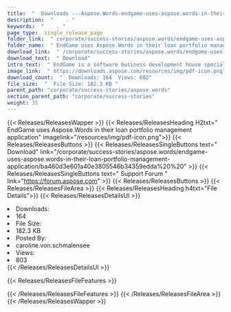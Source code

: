 ```yaml
---
title:  "  Downloads ---Aspose.Words-endgame-uses-aspose.words-in-their-loan-portfolio-management-application . " 
description:  "    . " 
keywords:  "    . " 
page_type:  single_release_page
folder_link:  " corporate/success-stories/aspose.words/endgame-uses-aspose.words-in-their-loan-portfolio-management-application/"
folder_name:  " EndGame uses Aspose.Words in their loan portfolio management application"
download_link:  " /corporate/success-stories/aspose.words/endgame-uses-aspose.words-in-their-loan-portfolio-management-application/ba460d3e601a40e3805546b34359edda"
download_text:  " Download"
intro_text:  " EndGame is a software business development house specializing in cloud applicati..."
image_link:  " https://downloads.aspose.com/resources/img/pdf-icon.png"
download_count:  "  Downloads: 164  Views: 802"
file_size:  "  File Size: 182.3 KB "
parent_path: "corporate/success-stories/aspose.words"
section_parent_path: "corporate/success-stories"
weight: 35 
---
```


{{< Releases/ReleasesWapper >}}
  {{< Releases/ReleasesHeading H2txt=" EndGame uses Aspose.Words in their loan portfolio management application" imagelink="/resources/img/pdf-icon.png">}}
  {{< Releases/ReleasesButtons >}}
    {{< Releases/ReleasesSingleButtons text=" Download" link="/corporate/success-stories/aspose.words/endgame-uses-aspose.words-in-their-loan-portfolio-management-application/ba460d3e601a40e3805546b34359edda%20%20" >}}
    {{< Releases/ReleasesSingleButtons text=" Support Forum " link="https://forum.aspose.com" >}}
  {{< Releases/ReleasesButtons >}}
  {{< Releases/ReleasesFileArea >}}
    {{< Releases/ReleasesHeading h4txt="File Details">}}
    {{< Releases/ReleasesDetailsUl >}}
             <li>Downloads:</li><li>164</li><li>File Size:</li><li>182.3 KB</li><li>Posted By:</li><li>caroline.von.schmalensee</li><li>Views:</li><li>803</li>
    {{< /Releases/ReleasesDetailsUl >}}

  {{< Releases/ReleasesFileFeatures >}}
      
  {{< /Releases/ReleasesFileFeatures >}}
 {{< /Releases/ReleasesFileArea >}}
{{< /Releases/ReleasesWapper >}}


